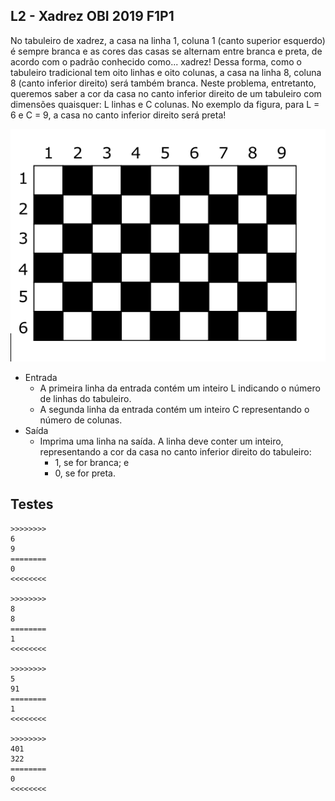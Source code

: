 ## L2 - Xadrez OBI 2019 F1P1
[](solver.c)

No tabuleiro de xadrez, a casa na linha 1, coluna 1 (canto superior esquerdo) é sempre branca e as cores das casas se alternam entre branca e preta, de acordo com o padrão conhecido como... xadrez! Dessa forma, como o tabuleiro tradicional tem oito linhas e oito colunas, a casa na linha 8, coluna 8 (canto inferior direito) será também branca. Neste problema, entretanto, queremos saber a cor da casa no canto inferior direito de um tabuleiro com dimensões quaisquer: L linhas e C colunas. No exemplo da figura, para L = 6 e C = 9, a casa no canto inferior direito será preta!

![](image.png)

- Entrada
    - A primeira linha da entrada contém um inteiro L indicando o número de linhas do tabuleiro. 
    - A segunda linha da entrada contém um inteiro C representando o número de colunas.
- Saída
    - Imprima uma linha na saída. A linha deve conter um inteiro, representando a cor da casa no canto inferior direito do tabuleiro:
        - 1, se for branca; e
        - 0, se for preta.

## Testes

```
>>>>>>>>
6
9
========
0
<<<<<<<<

>>>>>>>>
8
8
========
1
<<<<<<<<

>>>>>>>>
5
91
========
1
<<<<<<<<

>>>>>>>>
401
322
========
0
<<<<<<<<
```
